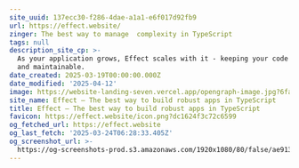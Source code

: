 ```yaml
---
site_uuid: 137ecc30-f286-4dae-a1a1-e6f017d92fb9
url: https://effect.website/
zinger: The best way to manage  complexity in TypeScript
tags: null
description_site_cp: >-
  As your application grows, Effect scales with it - keeping your code simple
  and maintainable.
date_created: 2025-03-19T00:00:00.000Z
date_modified: '2025-04-12'
image: https://website-landing-seven.vercel.app/opengraph-image.jpg?6fada1acf1f76e7e
site_name: Effect – The best way to build robust apps in TypeScript
title: Effect – The best way to build robust apps in TypeScript
favicon: https://effect.website/icon.png?dc1624f3c72c6599
og_fetched_url: https://effect.website
og_last_fetch: '2025-03-24T06:28:33.405Z'
og_screenshot_url: >-
  https://og-screenshots-prod.s3.amazonaws.com/1920x1080/80/false/ae9137d8b4bde73765ef5de2e7e58a703f0a37d96f0e82b0892e077925180bc2.jpeg
---
```















































